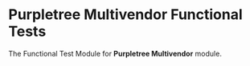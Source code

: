 # Purpletree Multivendor Functional Tests

The Functional Test Module for **Purpletree Multivendor** module.
